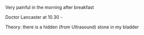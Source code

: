 Very painful in the morning after breakfast

Doctor Lancaster at 10.30 - 

Theory: there is a hidden (from Ultrasound) stone in my bladder